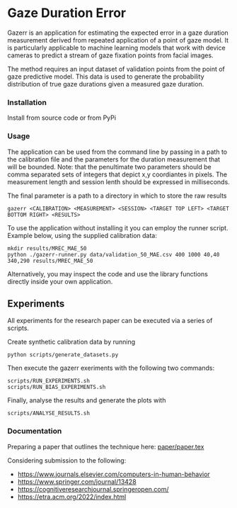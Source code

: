 # Gaze Duration Error

Gazerr is an application for estimating the expected error in a gaze duration
measurement derived from repeated application of a point of gaze model.
It is particularly applicable to machine learning models that work with device
cameras to predict a stream of gaze fixation points from facial images.

The method requires an input dataset of validation points from the point
of gaze predictive model. This data is used to generate the probability 
distribution of true gaze durations given a measured gaze duration.

### Installation

Install from source code or from PyPi

### Usage

The application can be used from the command line by passing in a path to the
calibration file and the parameters for the duration measurement that will be
bounded. Note: that the penultimate two parameters should be comma separated sets
of integers that depict x,y coordiantes in pixels. The measurement length and
session lenth should be expressed in milliseconds.

The final parameter is a path to a directory in which to store the raw results

```
gazerr <CALIBRATION> <MEASUREMENT> <SESSION> <TARGET TOP LEFT> <TARGET BOTTOM RIGHT> <RESULTS>
```

To use the application without installing it you can employ the runner script.
Example below, using the supplied calibration data:

```
mkdir results/MREC_MAE_50
python ./gazerr-runner.py data/validation_50_MAE.csv 400 1000 40,40 340,290 results/MREC_MAE_50
```

Alternatively, you may inspect the code and use the library functions directly
inside your own application.

## Experiments

All experiments for the research paper can be executed via a series of scripts.

Create synthetic calibration data by running
```
python scripts/generate_datasets.py
```

Then execute the gazerr exeriments with the following two commands:
```
scripts/RUN_EXPERIMENTS.sh
scripts/RUN_BIAS_EXPERIMENTS.sh
```

Finally, analyse the results and generate the plots with
```
scripts/ANALYSE_RESULTS.sh
```

### Documentation

Preparing a paper that outlines the technique here: [paper/paper.tex](paper/paper.tex)

Considering submission to the following:
* https://www.journals.elsevier.com/computers-in-human-behavior
* https://www.springer.com/journal/13428
* https://cognitiveresearchjournal.springeropen.com/
* https://etra.acm.org/2022/index.html





